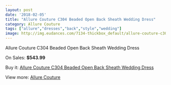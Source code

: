 ```yaml
---
layout: post
date: '2018-02-05'
title: "Allure Couture C304 Beaded Open Back Sheath Wedding Dress"
category: Allure Couture
tags: ["allure","dresses","back","style","wedding"]
image: http://img.eudances.com/7134-thickbox_default/allure-couture-c304-beaded-open-back-sheath-wedding-dress.jpg
---
```

Allure Couture C304 Beaded Open Back Sheath Wedding Dress

On Sales: **$543.99**
<a href="https://www.eudances.com/en/allure-couture/2584-allure-couture-c304-beaded-open-back-sheath-wedding-dress.html"><amp-img layout="responsive" width="600" height="600" src="//img.eudances.com/7134-thickbox_default/allure-couture-c304-beaded-open-back-sheath-wedding-dress.jpg" alt="Allure Couture C304 Beaded Open Back Sheath Wedding Dress 0" /></a>
<a href="https://www.eudances.com/en/allure-couture/2584-allure-couture-c304-beaded-open-back-sheath-wedding-dress.html"><amp-img layout="responsive" width="600" height="600" src="//img.eudances.com/7138-thickbox_default/allure-couture-c304-beaded-open-back-sheath-wedding-dress.jpg" alt="Allure Couture C304 Beaded Open Back Sheath Wedding Dress 1" /></a>
<a href="https://www.eudances.com/en/allure-couture/2584-allure-couture-c304-beaded-open-back-sheath-wedding-dress.html"><amp-img layout="responsive" width="600" height="600" src="//img.eudances.com/7137-thickbox_default/allure-couture-c304-beaded-open-back-sheath-wedding-dress.jpg" alt="Allure Couture C304 Beaded Open Back Sheath Wedding Dress 2" /></a>
<a href="https://www.eudances.com/en/allure-couture/2584-allure-couture-c304-beaded-open-back-sheath-wedding-dress.html"><amp-img layout="responsive" width="600" height="600" src="//img.eudances.com/7136-thickbox_default/allure-couture-c304-beaded-open-back-sheath-wedding-dress.jpg" alt="Allure Couture C304 Beaded Open Back Sheath Wedding Dress 3" /></a>
<a href="https://www.eudances.com/en/allure-couture/2584-allure-couture-c304-beaded-open-back-sheath-wedding-dress.html"><amp-img layout="responsive" width="600" height="600" src="//img.eudances.com/7135-thickbox_default/allure-couture-c304-beaded-open-back-sheath-wedding-dress.jpg" alt="Allure Couture C304 Beaded Open Back Sheath Wedding Dress 4" /></a>

Buy it: [Allure Couture C304 Beaded Open Back Sheath Wedding Dress](https://www.eudances.com/en/allure-couture/2584-allure-couture-c304-beaded-open-back-sheath-wedding-dress.html "Allure Couture C304 Beaded Open Back Sheath Wedding Dress")

View more: [Allure Couture](https://www.eudances.com/en/37-allure-couture "Allure Couture")